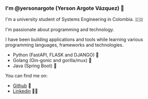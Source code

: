 ### I'm @yersonargote (Yerson Argote Vázquez) 👋 


I'm a university student of Systems Engineering in Colombia. :colombia:

I'm passionate about programming and technology.

I have been building applications and tools while learning various programming languages, frameworks and technologies.

- Python (FastAPI, FLASK and DJANGO) :snake:
- Golang (Gin-gonic and gorilla/mux) :gorilla:
- Java (Spring Boot) :robot:

You can find me on:

- [Github](https://github.com/yersonargote) 🎯 
- [Linkedin](https://linkedin.com/in/yerson-argote-b90991184) 👷‍♂️
